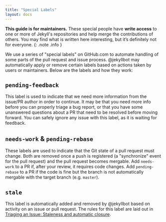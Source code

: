 ```yaml
---
title: "Special Labels"
layout: docs
---
```


**This guide is for maintainers.** These special people have **write access** to one or more of Jekyll's repositories and help merge the contributions of others. You may find what is written here interesting, but it’s definitely not for everyone.
{: .note .info }

We use a series of "special labels" on GitHub.com to automate handling of some parts of the pull request and issue process. @jekyllbot may automatically apply or remove certain labels based on actions taken by users or maintainers. Below are the labels and how they work:

## `pending-feedback`

This label is used to indicate that we need more information from the issue/PR author in order to continue. It may be that you need more info before you can properly triage a bug report, or that you have some unanswered questions about a PR that need to be resolved before moving forward. You can safely ignore any issue with this label, as it is waiting for feedback.

## `needs-work` & `pending-rebase`

These labels are used to indicate that the Git state of a pull request must change. Both are removed once a push is registered (a "synchronize" event for the pull request) and the pull request becomes mergable. Add `needs-work` to a PR if, after your review, it requires code changes. Add `pending-rebase` to a PR if the code is fine but the branch is not automatically mergable with the target branch (e.g. `master`).

## `stale`

This label is automatically added and removed by @jekyllbot based on activity on an issue or pull request. The rules for this label are laid out in [Triaging an Issue: Staleness and automatic closure](triaging-an-issue.md#staleness-and-automatic-closure).
